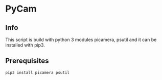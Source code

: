 # PyCam
## Info

This script is build with python 3 modules picamera, psutil and it can be installed with pip3.

## Prerequisites

```
pip3 install picamera psutil

```

